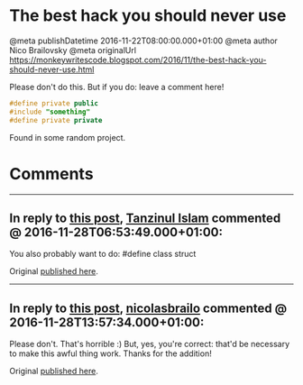 # The best hack you should never use

@meta publishDatetime 2016-11-22T08:00:00.000+01:00
@meta author Nico Brailovsky
@meta originalUrl https://monkeywritescode.blogspot.com/2016/11/the-best-hack-you-should-never-use.html

Please don't do this. But if you do: leave a comment here!

```c++
#define private public
#include "something"
#define private private
```

Found in some random project.

# Comments

---
## In reply to [this post](), [Tanzinul Islam]() commented @ 2016-11-28T06:53:49.000+01:00:

You also probably want to do: #define class struct

Original [published here](md_blog/2016/1122_Thebesthackyoushouldneveruse.md).

---
## In reply to [this post](), [nicolasbrailo](/md_blog) commented @ 2016-11-28T13:57:34.000+01:00:

Please don't. That's horrible :)
But, yes, you're correct: that'd be necessary to make this awful thing work. Thanks for the addition!

Original [published here](md_blog/2016/1122_Thebesthackyoushouldneveruse.md).
